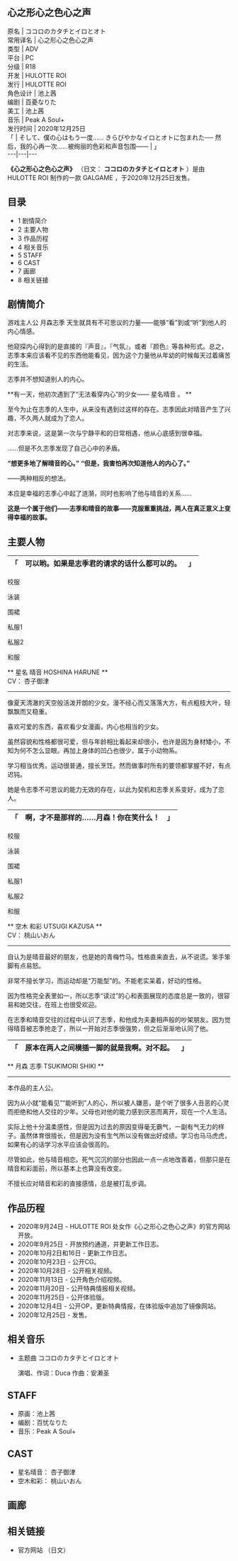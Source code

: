 心之形心之色心之声  
---  
原名  |  ココロのカタチとイロとオト   
常用译名  |  心之形心之色心之声   
类型  |  ADV   
平台  |  PC   
分级  |  R18   
开发  |  HULOTTE ROI   
发行  |  HULOTTE ROI   
角色设计  |  池上茜   
编剧  |  百憂なりた   
美工  |  池上茜   
音乐  |  Peak A Soul+   
发行时间  |  2020年12月25日   
「  |  そして、僕の心はもう一度…… きらびやかなイロとオトに包まれた──  然后，我的心再一次……被绚丽的色彩和声音包围——  |  」   
---|---|---  
  
**《心之形心之色心之声》** （日文：  **ココロのカタチとイロとオト** ）是由  HULOTTE ROI  制作的一款  GALGAME
，于2020年12月25日发售。

##  目录

  * 1  剧情简介 
  * 2  主要人物 
  * 3  作品历程 
  * 4  相关音乐 
  * 5  STAFF 
  * 6  CAST 
  * 7  画廊 
  * 8  相关链接 

##  剧情简介

游戏主人公  月森志季  天生就具有不可思议的力量——能够“看”到或“听”到他人的内心情感。

他窥探内心得到的是直接的『声音』，『气氛』，或者『颜色』等各种形式。总之，志季本来应该看不见的东西他能看见，因为这个力量他从年幼的时候每天过着痛苦的生活。

志季并不想知道别人的内心。

**有一天，他初次遇到了“无法看穿内心”的少女—— 星名晴音  。 **

至今为止在志季的人生中，从来没有遇到过这样的存在。志季因此对晴音产生了兴趣，不久两人就成为了恋人。

对志季来说，这是第一次与宁静平和的日常相遇，他从心底感到很幸福。

……但是不久志季发现了自己心中的矛盾。

**“想更多地了解晴音的心。”** **“但是，我害怕再次知道他人的内心了。”**

——两种相反的想法。

本应是幸福的志季心中起了涟漪，同时也影响了他与晴音的关系……

**这是一个属于他们——志季和晴音的故事——克服重重挑战，两人在真正意义上变得幸福的故事。**

##  主要人物

「  |  可以哟。如果是志季君的请求的话什么都可以的。  |  」   
---|---|---  
  
校服

泳装

围裙

私服1

私服2

和服

** 星名 晴音 HOSHINA HARUNE  **  
CV：  杏子御津

* * *

像夏天清澈的天空般活泼开朗的少女。漫不经心而又落落大方，有点粗枝大叶，轻飘飘而又稳重。

喜欢可爱的东西，喜欢看少女漫画，内心也相当的少女。

虽然容貌和性格都很可爱，但与年龄相比看起来却很小，也许是因为身材矮小，不知为何不怎么显眼。再加上身体的凹凸也很少，属于小动物系。

学习相当优秀。运动很普通，擅长烹饪。然而做事时所有的要领都掌握不好，有点迟钝。

她是令志季不可思议的能力无效的存在，以此为契机和志季关系变好，成为了恋人。

「  |  啊，才不是那样的……月森！你在笑什么！  |  」   
---|---|---  
  
校服

泳装

围裙

私服1

私服2

和服

** 空木 和彩 UTSUGI KAZUSA  **  
CV：  桃山いおん

* * *

自认为是晴音最好的朋友，也是她的青梅竹马。性格直来直去，从不说谎。笨手笨脚有点易怒。

非常不擅长学习，而运动却是“万能型”的。不能老实呆着，好动的性格。

因为性格完全表里如一，所以志季“读过”的心和表面展现的态度总是一致的，很容易和她交往，在班上也很受欢迎。

在志季和晴音交往的过程中认识了志季，和他成为夫妻相声般的吵架朋友。因为觉得晴音被志季抢走了，所以一开始对志季很强势，但之后渐渐地认同了他。

「  |  原本在两人之间横插一脚的就是我啊。对不起。  |  」   
---|---|---  
  
** 月森 志季 TSUKIMORI SHIKI  **

* * *

本作品的主人公。

因为从小就“能看见”“能听到”人的心，所以被人嫌恶，是个听了很多人丑恶的心灵而拒绝和他人交往的少年。父母也对他的能力感到厌恶而离开，现在一个人生活。

实际上他十分温柔感性，但是因为过去的原因变得毫无霸气，一副有气无力的样子。虽然体育很擅长，但是因为没有生气所以没有做出好成绩。学习也马马虎虎，如果有心的话学习水平应该会很高的。

尽管如此，他与晴音相恋。死气沉沉的部分也因此一点一点地改善着，但那只是在晴音和彩面前，所以基本上也算没有改变。

不擅长应对晴音和彩的直接感情，总是被打乱步调。

##  作品历程

  * 2020年9月24日 -  HULOTTE ROI  处女作《心之形心之色心之声》的官方网站开放。 
  * 2020年9月25日 - 开放预约通道，并更新工作日志。 
  * 2020年10月2日和16日 - 更新工作日志。 
  * 2020年10月23日 - 公开CG。 
  * 2020年10月28日 - 公开相关视频。 
  * 2020年11月13日 - 公开角色介绍视频。 
  * 2020年11月20日 - 公开特典情报相关视频。 
  * 2020年11月25日 - 公开体验版。 
  * 2020年12月4日 - 公开OP，更新特典情报，在体验版中追加了镜像网站。 
  * 2020年12月25日 - 发售。 

##  相关音乐

  * 主题曲  ココロのカタチとイロとオト 

     演唱、作词：Duca 
     作曲：安濑圣 

##  STAFF

  * 原画：池上茜 
  * 编剧：百忧なりた 
  * 音乐：Peak A Soul+ 

##  CAST

  * 星名晴音：  杏子御津 
  * 空木和彩：  桃山いおん 

##  画廊

##  相关链接

  * 官方网站  （日文） 

